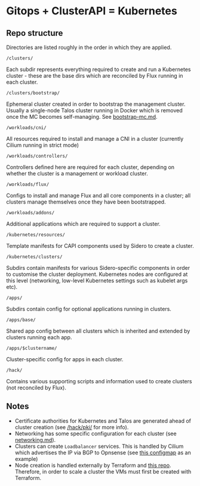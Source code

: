 # Gitops + ClusterAPI = Kubernetes

## Repo structure

Directories are listed roughly in the order in which they are applied.

`/clusters/`

Each subdir represents everything required to create and run a Kubernetes cluster - these are the base dirs which are reconciled by Flux running in each cluster.

`/clusters/bootstrap/`

Ephemeral cluster created in order to bootstrap the management cluster. Usually a single-node Talos cluster running in Docker which is removed once the MC becomes self-managing. See [bootstrap-mc.md](bootstrap-mc.md).

`/workloads/cni/`

All resources required to install and manage a CNI in a cluster (currently Cilium running in strict mode)

`/workloads/controllers/`

Controllers defined here are required for each cluster, depending on whether the cluster is a management or workload cluster.


`/workloads/flux/`

Configs to install and manage Flux and all core components in a cluster; all clusters manage themselves once they have been bootstrapped.

`/workloads/addons/`

Additional applications which are required to support a cluster.

`/kubernetes/resources/`

Template manifests for CAPI components used by Sidero to create a cluster.

`/kubernetes/clusters/`

Subdirs contain manifests for various Sidero-specific components in order to customise the cluster deployment. Kubernetes nodes are configured at this level (networking, low-level Kubernetes settings such as kubelet args etc).

`/apps/`

Subdirs contain config for optional applications running in clusters.

`/apps/base/`

Shared app config between all clusters which is inherited and extended by clusters running each app.

`/apps/$clustername/`

Cluster-specific config for apps in each cluster.

`/hack/`

Contains various supporting scripts and information used to create clusters (not reconciled by Flux).

## Notes

- Certificate authorities for Kubernetes and Talos are generated ahead of cluster creation (see [/hack/pki/](/hack/pki/README.md) for more info).
- Networking has some specific configuration for each cluster (see [networking.md](networking.md)).
- Clusters can create `Loadbalancer` services. This is handled by Cilium which advertises the IP via BGP to Opnsense (see [this configmap](/clusters/room101-a7d-mc/cilium-configs/bgp-config-cm.yaml) as an example)
- Node creation is handled externally by Terraform and [this repo](https://github.com/a7d-corp/homelab-k8s-cluster-room101-a7d-mc/). Therefore, in order to scale a cluster the VMs must first be created with Terraform.
